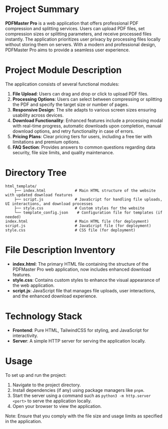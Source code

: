 # Project Summary
**PDFMaster Pro** is a web application that offers professional PDF compression and splitting services. Users can upload PDF files, set compression sizes or splitting parameters, and receive processed files instantly. The application prioritizes user privacy by processing files locally without storing them on servers. With a modern and professional design, PDFMaster Pro aims to provide a seamless user experience.

# Project Module Description
The application consists of several functional modules:
1. **File Upload**: Users can drag and drop or click to upload PDF files.
2. **Processing Options**: Users can select between compressing or splitting the PDF and specify the target size or number of pages.
3. **Responsive Design**: The site adapts to various screen sizes ensuring usability across devices.
4. **Download Functionality**: Enhanced features include a processing modal with real-time progress, automatic downloads upon completion, manual download options, and retry functionality in case of errors.
5. **Pricing Plans**: Clear pricing tiers for users, including a free tier with limitations and premium options.
6. **FAQ Section**: Provides answers to common questions regarding data security, file size limits, and quality maintenance.

# Directory Tree
```
html_template/
    ├── index.html             # Main HTML structure of the website with updated download features
    ├── script.js              # JavaScript for handling file uploads, UI interactions, and download processes
    ├── style.css              # Custom styles for the website
    └── template_config.json    # Configuration file for templates (if needed)
index.html                     # Main HTML file (for deployment)
script.js                      # JavaScript file (for deployment)
style.css                      # CSS file (for deployment)
```

# File Description Inventory
- **index.html**: The primary HTML file containing the structure of the PDFMaster Pro web application, now includes enhanced download features.
- **style.css**: Contains custom styles to enhance the visual appearance of the web application.
- **script.js**: JavaScript file that manages file uploads, user interactions, and the enhanced download experience.

# Technology Stack
- **Frontend**: Pure HTML, TailwindCSS for styling, and JavaScript for interactivity.
- **Server**: A simple HTTP server for serving the application locally.

# Usage
To set up and run the project:
1. Navigate to the project directory.
2. Install dependencies (if any) using package managers like `pnpm`.
3. Start the server using a command such as `python3 -m http.server <port>` to serve the application locally.
4. Open your browser to view the application.

Note: Ensure that you comply with the file size and usage limits as specified in the application.